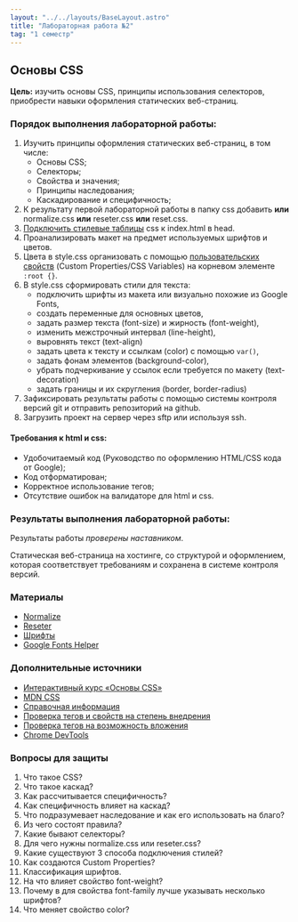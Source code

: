 ```yaml
---
layout: "../../layouts/BaseLayout.astro"
title: "Лабораторная работа №2"
tag: "1 семестр"
---
```


## Основы CSS

**Цель:** изучить основы CSS, принципы использования селекторов, приобрести навыки оформления статических веб-страниц.

### Порядок выполнения лабораторной работы:

1. Изучить принципы оформления статических веб-страниц, в том числе:
   - Основы CSS;
   - Селекторы;
   - Свойства и значения;
   - Принципы наследования;
   - Каскадирование и специфичность;
1. К результату первой лабораторной работы в папку css добавить **или** normalize.css **или** reseter.css **или** reset.css.
1. [Подключить стилевые таблицы](https://doka.guide/css/adding-styles/) css к index.html в head.
1. Проанализировать макет на предмет используемых шрифтов и цветов.
1. Цвета в style.css организовать с помощью [пользовательских свойств](https://doka.guide/css/custom-properties/) (Custom Properties/CSS Variables) на корневом элементе `:root {}`.
1. В style.css сформировать стили для текста:
   - подключить шрифты из макета или визуально похожие из Google Fonts,
   - создать переменные для основных цветов,
   - задать размер текста (font-size) и жирность (font-weight),
   - изменить межстрочный интервал (line-height),
   - выровнять текст (text-align)
   - задать цвета к тексту и ссылкам (color) с помощью `var()`,
   - задать фонам элементов (background-color),
   - убрать подчеркивание у ссылок если требуется по макету (text-decoration)
   - задать границы и их скругления (border, border-radius)
1. Зафиксировать результаты работы с помощью системы контроля версий git и отправить репозиторий на github.
1. Загрузить проект на сервер через sftp или используя ssh.

#### Требования к html и css:

- Удобочитаемый код (Руководство по оформлению HTML/CSS кода от Google);
- Код отформатирован;
- Корректное использование тегов;
- Отсутствие ошибок на валидаторе для html и css.

### Результаты выполнения лабораторной работы:

Результаты работы _проверены наставником_.

Статическая веб-страница на хостинге, со структурой и оформлением, которая соответствует требованиям и сохранена в системе контроля версий.

### Материалы

- [Normalize](https://necolas.github.io/normalize.css/)
- [Reseter](https://github.com/resetercss/reseter.css/blob/main/css/reseter.css)
- [Шрифты](https://fonts.google.com/)
- [Google Fonts Helper](https://google-webfonts-helper.herokuapp.com/fonts)

### Дополнительные источники

- [Интерактивный курс «Основы CSS»](https://htmlacademy.ru/courses/307)
- [MDN CSS](https://developer.mozilla.org/ru/docs/Web/CSS)
- [Справочная информация](https://html5book.ru/)
- [Проверка тегов и свойств на степень внедрения](https://caniuse.com/)
- [Проверка тегов на возможность вложения](https://caninclude.glitch.me/)
- [Chrome DevTools](https://habr.com/ru/post/548898/)

### Вопросы для защиты

1. Что такое CSS?
1. Что такое каскад?
1. Как рассчитывается специфичность?
1. Как специфичность влияет на каскад?
1. Что подразумевает наследование и как его использовать на благо?
1. Из чего состоят правила?
1. Какие бывают селекторы?
1. Для чего нужны normalize.css или reseter.css?
1. Какие существуют 3 способа подключения стилей?
1. Как создаются Custom Properties?
1. Классификация шрифтов.
1. На что влияет свойство font-weight?
1. Почему в для свойства font-family лучше указывать несколько шрифтов?
1. Что меняет свойство color?
